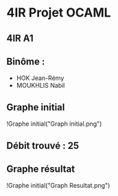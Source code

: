 


# 4IR Projet OCAML
## 4IR A1
## Binôme : 
  * HOK Jean-Rémy  
  * MOUKHLIS Nabil

## Graphe initial 
!Graphe initial("Graph initial.png")
## Débit trouvé : 25
## Graphe résultat
!Graphe initial("Graph Resultat.png")
